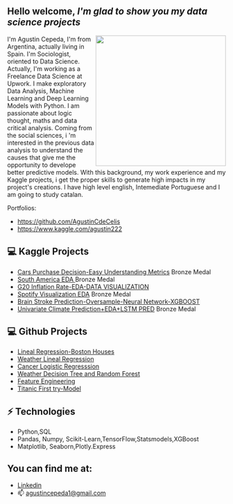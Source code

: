 
<h2> Hello welcome, <i>I'm glad to show you my data science projects</i></h2>

<img align='right' src='http://www.jenyalestina.com/blog/wp-content/uploads/2019/05/web-development-1024x582.jpg' width='300"'>

I'm Agustin Cepeda, I'm from Argentina, actually living in Spain. I'm Sociologist, oriented to Data Science. Actually, I'm working as a Freelance Data Science at Upwork. I make exploratory Data Analysis, Machine Learning and Deep Learning Models with Python.
I am passionate about logic thought, maths and data critical analysis.
Coming from the social sciences, i 'm interested in the previous data analysis to understand the causes that give me the opportunity to develope better predictive models. With this background, my work experience and my Kaggle projects, i get the proper skills to generate high impacts in my project's creations.
I have high level english, Intemediate Portuguese and I am going to study catalan.

Portfolios: 
 * https://github.com/AgustinCdeCelis
 * https://www.kaggle.com/agustin222

## 💻 Kaggle Projects
* [Cars Purchase Decision-Easy Understanding Metrics](https://www.kaggle.com/code/agustin222/easy-understanding-metrics) Bronze Medal
* [South America EDA ](https://www.kaggle.com/code/agustin222/south-america-eda) Bronze Medal
* [G20 Inflation Rate-EDA-DATA VISUALIZATION](https://www.kaggle.com/code/agustin222/g20-inflation-rate-dv)
* [Spotify Visualization EDA](https://www.kaggle.com/code/agustin222/spotify-visual-and-eda) Bronze Medal
* [Brain Stroke Prediction-Oversample-Neural Network-XGBOOST](https://www.kaggle.com/code/agustin222/oversamp-nn-xgb)
* [Univariate Climate Prediction+EDA+LSTM PRED](https://www.kaggle.com/code/agustin222/eda-lstm-forecast-pred) Bronze Medal

## 💻 Github Projects
* [Lineal Regression-Boston Houses](https://github.com/AgustinCdeCelis/Linear-Regression)
* [Weather Lineal Regression](https://github.com/AgustinCdeCelis/Weather-Lineal-Regression)
* [Cancer Logistic Regresssion](https://github.com/AgustinCdeCelis/Cancer-Logistic-Regression)
* [Weather Decision Tree and Random Forest](https://github.com/AgustinCdeCelis/DecisionTreeAndRandomForest)
* [Feature Engineering](https://github.com/AgustinCdeCelis/Feature-Engineer/blob/main/feature-engineering.ipynb)
* [Titanic First try-Model](https://github.com/AgustinCdeCelis/Titanic-First-Try)


## ⚡ Technologies 
- Python,SQL
- Pandas, Numpy, Scikit-Learn,TensorFlow,Statsmodels,XGBoost
- Matplotlib, Seaborn,Plotly.Express


## You can find me at:
* [Linkedin](www.linkedin.com/in/agustin-cepeda)
* 📫 agustincepeda1@gmail.com







<!--
**AgustinCdeCelis/AgustinCdeCelis** is a ✨ _special_ ✨ repository because its `README.md` (this file) appears on your GitHub profile.

